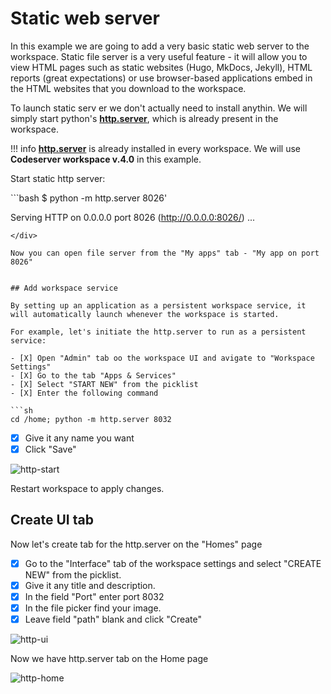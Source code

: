 # Static web server 

In this example we are going to add a very basic static web server to the workspace. Static file server is a very useful feature -
it will allow you to view HTML pages such as static websites (Hugo, MkDocs, Jekyll), HTML 
reports (great expectations) or use browser-based applications embed in the HTML websites that you download to the workspace.

To launch static serv er we don't actually need to install anythin. We will simply start 
python's [__http.server__](https://docs.python.org/3/library/http.server.html), which is already present in the workspace.   

!!! info
    [__http.server__](https://docs.python.org/3/library/http.server.html) is already installed in every workspace. We will use __Codeserver workspace v.4.0__ in this example.  

Start static http server: 

<div class="termy">
```bash
$ python -m http.server 8026'

Serving HTTP on 0.0.0.0 port 8026 (http://0.0.0.0:8026/) ...
```
</div>

Now you can open file server from the "My apps" tab - "My app on port 8026" 


## Add workspace service 

By setting up an application as a persistent workspace service, it will automatically launch whenever the workspace is started.

For example, let's initiate the http.server to run as a persistent service:

- [X] Open "Admin" tab oo the workspace UI and avigate to "Workspace Settings" 
- [X] Go to the tab "Apps & Services"
- [X] Select "START NEW" from the picklist 
- [X] Enter the following command 

```sh
cd /home; python -m http.server 8032
```

- [X] Give it any name you want 
- [X] Click "Save"

![http-start](img/http-server-start.jpg)

Restart workspace to apply changes.


## Create UI tab

Now let's create tab for the http.server on the "Homes" page  

- [X] Go to the "Interface" tab of the workspace settings and select "CREATE NEW" from the picklist.   
- [X] Give it any title and description. 
- [X] In the field "Port" enter port 8032 
- [X] In the file picker find your image.   
- [X] Leave field "path" blank and click "Create"

![http-ui](img/http-ui.jpg)

Now we have http.server tab on the Home page 

![http-home](img/http-home.jpg)